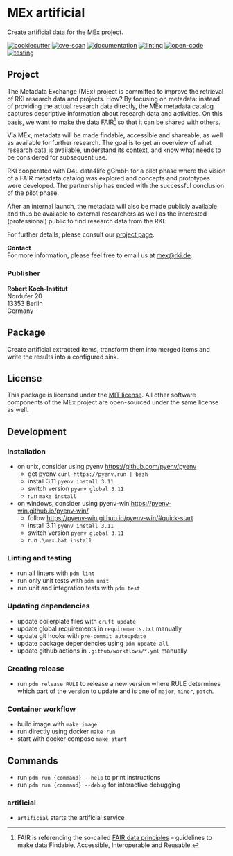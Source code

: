 # MEx artificial

Create artificial data for the MEx project.

[![cookiecutter](https://github.com/robert-koch-institut/mex-artificial/actions/workflows/cookiecutter.yml/badge.svg)](https://github.com/robert-koch-institut/mex-template)
[![cve-scan](https://github.com/robert-koch-institut/mex-artificial/actions/workflows/cve-scan.yml/badge.svg)](https://github.com/robert-koch-institut/mex-artificial/actions/workflows/cve-scan.yml)
[![documentation](https://github.com/robert-koch-institut/mex-artificial/actions/workflows/documentation.yml/badge.svg)](https://robert-koch-institut.github.io/mex-artificial)
[![linting](https://github.com/robert-koch-institut/mex-artificial/actions/workflows/linting.yml/badge.svg)](https://github.com/robert-koch-institut/mex-artificial/actions/workflows/linting.yml)
[![open-code](https://github.com/robert-koch-institut/mex-artificial/actions/workflows/open-code.yml/badge.svg)](https://gitlab.opencode.de/robert-koch-institut/mex/mex-artificial)
[![testing](https://github.com/robert-koch-institut/mex-artificial/actions/workflows/testing.yml/badge.svg)](https://github.com/robert-koch-institut/mex-artificial/actions/workflows/testing.yml)

## Project

The Metadata Exchange (MEx) project is committed to improve the retrieval of RKI
research data and projects. How? By focusing on metadata: instead of providing the
actual research data directly, the MEx metadata catalog captures descriptive information
about research data and activities. On this basis, we want to make the data FAIR[^1] so
that it can be shared with others.

Via MEx, metadata will be made findable, accessible and shareable, as well as available
for further research. The goal is to get an overview of what research data is available,
understand its context, and know what needs to be considered for subsequent use.

RKI cooperated with D4L data4life gGmbH for a pilot phase where the vision of a
FAIR metadata catalog was explored and concepts and prototypes were developed.
The partnership has ended with the successful conclusion of the pilot phase.

After an internal launch, the metadata will also be made publicly available and thus be
available to external researchers as well as the interested (professional) public to
find research data from the RKI.

For further details, please consult our
[project page](https://www.rki.de/DE/Content/Forsch/MEx/MEx_node.html).

[^1]: FAIR is referencing the so-called
[FAIR data principles](https://www.go-fair.org/fair-principles/) – guidelines to make
data Findable, Accessible, Interoperable and Reusable.

**Contact** \
For more information, please feel free to email us at [mex@rki.de](mailto:mex@rki.de).

### Publisher

**Robert Koch-Institut** \
Nordufer 20 \
13353 Berlin \
Germany

## Package

Create artificial extracted items, transform them into merged items and write the
results into a configured sink.

## License

This package is licensed under the [MIT license](/LICENSE). All other software
components of the MEx project are open-sourced under the same license as well.

## Development

### Installation

- on unix, consider using pyenv https://github.com/pyenv/pyenv
  - get pyenv `curl https://pyenv.run | bash`
  - install 3.11 `pyenv install 3.11`
  - switch version `pyenv global 3.11`
  - run `make install`
- on windows, consider using pyenv-win https://pyenv-win.github.io/pyenv-win/
  - follow https://pyenv-win.github.io/pyenv-win/#quick-start
  - install 3.11 `pyenv install 3.11`
  - switch version `pyenv global 3.11`
  - run `.\mex.bat install`

### Linting and testing

- run all linters with `pdm lint`
- run only unit tests with `pdm unit`
- run unit and integration tests with `pdm test`

### Updating dependencies

- update boilerplate files with `cruft update`
- update global requirements in `requirements.txt` manually
- update git hooks with `pre-commit autoupdate`
- update package dependencies using `pdm update-all`
- update github actions in `.github/workflows/*.yml` manually

### Creating release

- run `pdm release RULE` to release a new version where RULE determines which part of
  the version to update and is one of `major`, `minor`, `patch`.

### Container workflow

- build image with `make image`
- run directly using docker `make run`
- start with docker compose `make start`

## Commands

- run `pdm run {command} --help` to print instructions
- run `pdm run {command} --debug` for interactive debugging

### artificial

- `artificial` starts the artificial service
